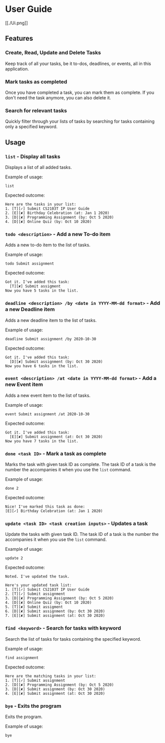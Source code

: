 # User Guide

[[./Ui.png]]

## Features 

### Create, Read, Update and Delete Tasks
Keep track of all your tasks, be it to-dos, deadlines, or events, all in this application.

### Mark tasks as completed
Once you have completed a task, you can mark them as complete.
If you don't need the task anymore, you can also delete it.

### Search for relevant tasks
Quickly filter through your lists of tasks by searching for tasks containing only a specified keyword.

## Usage

### `list` - Display all tasks

Displays a list of all added tasks.

Example of usage: 

`list`

Expected outcome:

```
Here are the tasks in your list:
1. [T][✓] Submit CS2103T IP User Guide
2. [E][✘] Birthday Celebration (at: Jan 1 2020)
3. [D][✘] Programming Assignment (by: Oct 5 2020)
4. [D][✘] Online Quiz (by: Oct 10 2020)
```

### `todo <description>` - Add a new To-do item

Adds a new to-do item to the list of tasks.

Example of usage: 

`todo Submit assignment`

Expected outcome:
```
Got it. I've added this task:
  [T][✘] Submit assigment
Now you have 5 tasks in the list.
```

### `deadline <description> /by <date in YYYY-MM-dd format>` - Add a new Deadline item

Adds a new deadline item to the list of tasks.

Example of usage: 

`deadline Submit assignment /by 2020-10-30`

Expected outcome:
```
Got it. I've added this task:
  [D][✘] Submit assignment (by: Oct 30 2020)
Now you have 6 tasks in the list.
```

### `event <description> /at <date in YYYY-MM-dd format>` - Add a new Event item

Adds a new event item to the list of tasks.

Example of usage: 

`event Submit assignment /at 2020-10-30`

Expected outcome:
```
Got it. I've added this task:
  [E][✘] Submit assignment (at: Oct 30 2020)
Now you have 7 tasks in the list.
```

### `done <task ID>` - Mark a task as complete

Marks the task with given task ID as complete. 
The task ID of a task is the number the accompanies it when you use the `list` command.

Example of usage: 

`done 2`

Expected outcome:
```
Nice! I've marked this task as done:
[E][✓] Birthday Celebration (at: Jan 1 2020)
```

### `update <task ID> <task creation inputs>` - Updates a task

Update the tasks with given task ID. 
The task ID of a task is the number the accompanies it when you use the `list` command.

Example of usage: 

`update 2`

Expected outcome:
```
Noted. I've updated the task.

Here's your updated task list:
1. [T][✓] Submit CS2103T IP User Guide
2. [T][✓] Submit assignment
3. [D][✘] Programming Assignment (by: Oct 5 2020)
4. [D][✘] Online Quiz (by: Oct 10 2020)
5. [T][✘] Submit assigment
6. [D][✘] Submit assignment (by: Oct 30 2020)
7. [E][✘] Submit assignment (at: Oct 30 2020)
```

### `find <keyword>` - Search for tasks with keyword

Search the list of tasks for tasks containing the specified keyword.

Example of usage: 

`find assignment`

Expected outcome:
```
Here are the matching tasks in your list:
1. [T][✓] Submit assignment
2. [D][✘] Programming Assignment (by: Oct 5 2020)
3. [D][✘] Submit assignment (by: Oct 30 2020)
4. [E][✘] Submit assignment (at: Oct 30 2020)
```

### `bye` - Exits the program

Exits the program.

Example of usage: 

`bye`


